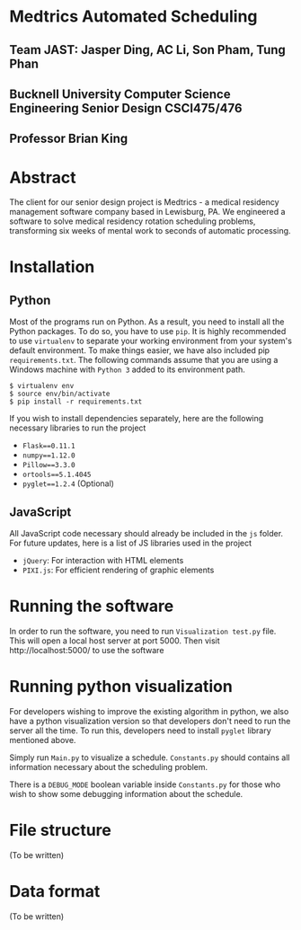 # Medtrics Automated Scheduling
## Team JAST: Jasper Ding, AC Li, Son Pham, Tung Phan
## Bucknell University Computer Science Engineering Senior Design CSCI475/476
## Professor Brian King

# Abstract
The client for our senior design project is Medtrics - a medical residency management software company based in Lewisburg, PA. 
We engineered a software to solve medical residency rotation scheduling problems, transforming six weeks of mental work to seconds of automatic processing.

# Installation

## Python

Most of the programs run on Python. As a result, you need to install all the Python packages. To do so, you have to use ```pip```. It is highly recommended to use ```virtualenv``` to separate your working environment from your system's default environment. To make things easier, we have also included pip ```requirements.txt```. The following commands assume that you are using a Windows machine with ```Python 3``` added to its environment path.
```
$ virtualenv env
$ source env/bin/activate
$ pip install -r requirements.txt
```

If you wish to install dependencies separately, here are the following necessary libraries to run the project

* ```Flask==0.11.1```
* ```numpy==1.12.0```
* ```Pillow==3.3.0```
* ```ortools==5.1.4045```
* ```pyglet==1.2.4``` (Optional)

## JavaScript

All JavaScript code necessary should already be included in the ```js``` folder. For future updates, here is a list of JS libraries used in the project

* ```jQuery```: For interaction with HTML elements
* ```PIXI.js```: For efficient rendering of graphic elements

# Running the software

In order to run the software, you need to run ```Visualization test.py``` file. This will open a local host server at port 5000. Then visit http://localhost:5000/ to use the software

# Running python visualization

For developers wishing to improve the existing algorithm in python, we also have a python visualization version so that developers don't need to run the server all the time. To run this, developers need to install ```pyglet``` library mentioned above.

Simply run ```Main.py``` to visualize a schedule. ```Constants.py``` should contains all information necessary about the scheduling problem.

There is a ```DEBUG_MODE``` boolean variable inside ```Constants.py``` for those who wish to show some debugging information about the schedule.

# File structure

(To be written)

# Data format

(To be written)
